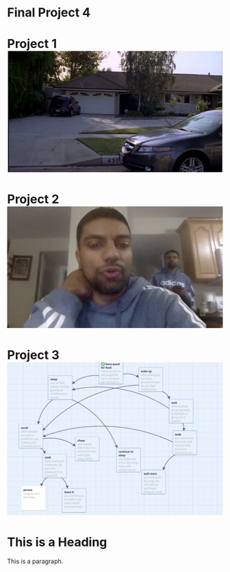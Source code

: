 # Final Project 4
<body>
<h1>Project 1
<img src="ss1.jpeg"></body>
<h1>Project 2
<body><img src="ss2.jpeg"></body>
<h1>Project 3
<body><img src="ss3.jpeg"></body>
<h1>This is a Heading</h1>
<p>This is a paragraph.</p>

</body>
</html>
